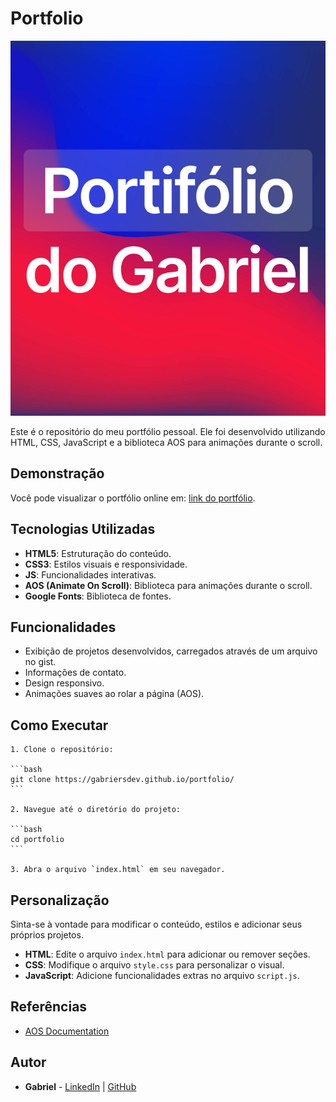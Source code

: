 # Portfolio

<img src="./assets/img/banner.png" width="800px" height="600px" style="object-fit: cover" alt="Banner escrito 'Portfólio do Gabriel'">

Este é o repositório do meu portfólio pessoal. Ele foi desenvolvido utilizando HTML, CSS, JavaScript e a biblioteca AOS para animações durante o scroll.

## Demonstração

Você pode visualizar o portfólio online em: [link do portfólio](https://gabriersdev.github.io/portfolio/).

## Tecnologias Utilizadas

- **HTML5**: Estruturação do conteúdo.
- **CSS3**: Estilos visuais e responsividade.
- **JS**: Funcionalidades interativas.
- **AOS (Animate On Scroll)**: Biblioteca para animações durante o scroll.
- **Google Fonts**: Biblioteca de fontes.

## Funcionalidades

- Exibição de projetos desenvolvidos, carregados através de um arquivo no gist.
- Informações de contato.
- Design responsivo.
- Animações suaves ao rolar a página (AOS).

## Como Executar

    1. Clone o repositório:

    ```bash
    git clone https://gabriersdev.github.io/portfolio/
    ```

    2. Navegue até o diretório do projeto:

    ```bash
    cd portfolio
    ```

    3. Abra o arquivo `index.html` em seu navegador.

## Personalização

Sinta-se à vontade para modificar o conteúdo, estilos e adicionar seus próprios projetos.

- **HTML**: Edite o arquivo `index.html` para adicionar ou remover seções.
- **CSS**: Modifique o arquivo `style.css` para personalizar o visual.
- **JavaScript**: Adicione funcionalidades extras no arquivo `script.js`.

## Referências

- [AOS Documentation](https://michalsnik.github.io/aos/)

## Autor

- **Gabriel** - [LinkedIn](https://linkedin.com/in/gabrielribeirodev) | [GitHub](https://github.com/gabriersdev)
